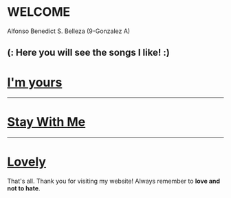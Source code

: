# WELCOME 
Alfonso Benedict S. Belleza (9-Gonzalez A)

(: Here you will see the songs I like! :)
---
# [**I'm yours**](https://open.spotify.com/track/1EzrEOXmMH3G43AXT1y7pA?si=3e4775a2fecc45cc)
---
# [**Stay With Me**](https://open.spotify.com/track/2WYs5LxOZfEyURXu7V0O1a?si=d76dec4cdc97426a)
---
# [**Lovely**](https://open.spotify.com/track/5TqzSPA4swEzMKBQtkvcU0?si=b5ea9a918ee94567)


That's all. Thank you for visiting my website!
Always remember to **love and not to hate**.

